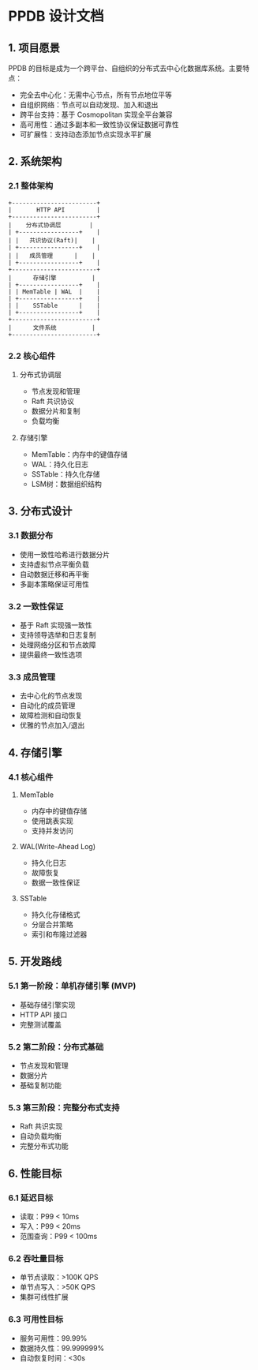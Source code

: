 # PPDB 设计文档

## 1. 项目愿景

PPDB 的目标是成为一个跨平台、自组织的分布式去中心化数据库系统。主要特点：
- 完全去中心化：无需中心节点，所有节点地位平等
- 自组织网络：节点可以自动发现、加入和退出
- 跨平台支持：基于 Cosmopolitan 实现全平台兼容
- 高可用性：通过多副本和一致性协议保证数据可靠性
- 可扩展性：支持动态添加节点实现水平扩展

## 2. 系统架构

### 2.1 整体架构
```
+------------------------+
|       HTTP API         |
+------------------------+
|    分布式协调层        |
| +-----------------+    |
| |   共识协议(Raft)|    |
| +-----------------+    |
| |   成员管理      |    |
| +-----------------+    |
+------------------------+
|      存储引擎          |
| +-----------------+    |
| | MemTable | WAL  |    |
| +-----------------+    |
| |    SSTable      |    |
| +-----------------+    |
+------------------------+
|      文件系统          |
+------------------------+
```

### 2.2 核心组件

1. 分布式协调层
   - 节点发现和管理
   - Raft 共识协议
   - 数据分片和复制
   - 负载均衡

2. 存储引擎
   - MemTable：内存中的键值存储
   - WAL：持久化日志
   - SSTable：持久化存储
   - LSM树：数据组织结构

## 3. 分布式设计

### 3.1 数据分布
- 使用一致性哈希进行数据分片
- 支持虚拟节点平衡负载
- 自动数据迁移和再平衡
- 多副本策略保证可用性

### 3.2 一致性保证
- 基于 Raft 实现强一致性
- 支持领导选举和日志复制
- 处理网络分区和节点故障
- 提供最终一致性选项

### 3.3 成员管理
- 去中心化的节点发现
- 自动化的成员管理
- 故障检测和自动恢复
- 优雅的节点加入/退出

## 4. 存储引擎

### 4.1 核心组件
1. MemTable
   - 内存中的键值存储
   - 使用跳表实现
   - 支持并发访问

2. WAL(Write-Ahead Log)
   - 持久化日志
   - 故障恢复
   - 数据一致性保证

3. SSTable
   - 持久化存储格式
   - 分层合并策略
   - 索引和布隆过滤器

## 5. 开发路线

### 5.1 第一阶段：单机存储引擎 (MVP)
- 基础存储引擎实现
- HTTP API 接口
- 完整测试覆盖

### 5.2 第二阶段：分布式基础
- 节点发现和管理
- 数据分片
- 基础复制功能

### 5.3 第三阶段：完整分布式支持
- Raft 共识实现
- 自动负载均衡
- 完整分布式功能

## 6. 性能目标

### 6.1 延迟目标
- 读取：P99 < 10ms
- 写入：P99 < 20ms
- 范围查询：P99 < 100ms

### 6.2 吞吐量目标
- 单节点读取：>100K QPS
- 单节点写入：>50K QPS
- 集群可线性扩展

### 6.3 可用性目标
- 服务可用性：99.99%
- 数据持久性：99.999999%
- 自动恢复时间：<30s